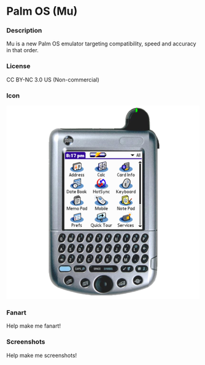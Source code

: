 # Palm OS (Mu)

### Description

Mu is a new Palm OS emulator targeting compatibility, speed and accuracy in that order.

### License

CC BY-NC 3.0 US (Non-commercial)

### Icon

![Palm OS (Mu) icon](game.libretro.mu/resources/icon.png)

### Fanart

Help make me fanart!

### Screenshots

Help make me screenshots!
